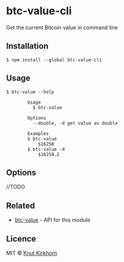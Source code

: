 # btc-value-cli
Get the current Bitcoin value in command line

## Installation
```
$ npm install --global btc-value-cli 
```

## Usage
```
$ btc-value --help

        Usage
          $ btc-value

        Options
          --double, -d get value as double

        Examples
        $ btc-value
            $16258
        $ btc-value -d
            $16258.2
```

## Options
//TODO

## Related
- [btc-value](https://github.com/Knutakir/btc-value) - API for this module

## Licence
MIT © [Knut Kirkhorn](LICENSE)
